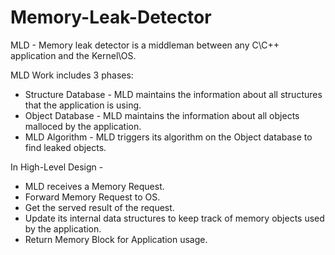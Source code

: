 # Memory-Leak-Detector

MLD - Memory leak detector is a middleman between any C\C++ application and the Kernel\OS.

MLD Work includes 3 phases:
* Structure Database - MLD maintains the information about all structures that the application is using.
* Object Database - MLD maintains the information about all objects malloced by the application.
* MLD Algorithm - MLD triggers its algorithm on the Object database to find leaked objects.


In High-Level Design - 
* MLD receives a Memory Request.
* Forward Memory Request to OS.
* Get the served result of the request.
* Update its internal data structures to keep track of memory objects used by the application.
* Return Memory Block for Application usage.

